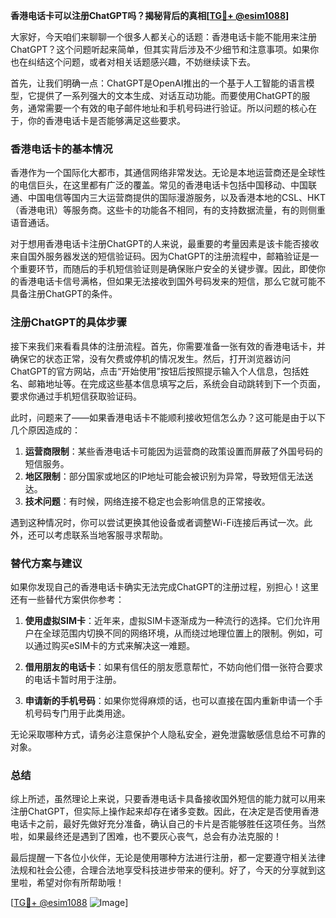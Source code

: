 **香港电话卡可以注册ChatGPT吗？揭秘背后的真相[[TG💪+ @esim1088](https://t.me/s/esim1088)]**

大家好，今天咱们来聊聊一个很多人都关心的话题：香港电话卡能不能用来注册ChatGPT？这个问题听起来简单，但其实背后涉及不少细节和注意事项。如果你也在纠结这个问题，或者对相关话题感兴趣，不妨继续读下去。

首先，让我们明确一点：ChatGPT是OpenAI推出的一个基于人工智能的语言模型，它提供了一系列强大的文本生成、对话互动功能。而要使用ChatGPT的服务，通常需要一个有效的电子邮件地址和手机号码进行验证。所以问题的核心在于，你的香港电话卡是否能够满足这些要求。

### 香港电话卡的基本情况

香港作为一个国际化大都市，其通信网络非常发达。无论是本地运营商还是全球性的电信巨头，在这里都有广泛的覆盖。常见的香港电话卡包括中国移动、中国联通、中国电信等国内三大运营商提供的国际漫游服务，以及香港本地的CSL、HKT（香港电讯）等服务商。这些卡的功能各不相同，有的支持数据流量，有的则侧重语音通话。

对于想用香港电话卡注册ChatGPT的人来说，最重要的考量因素是该卡能否接收来自国外服务器发送的短信验证码。因为ChatGPT的注册流程中，邮箱验证是一个重要环节，而随后的手机短信验证则是确保账户安全的关键步骤。因此，即使你的香港电话卡信号满格，但如果无法接收到国外号码发来的短信，那么它就可能不具备注册ChatGPT的条件。

### 注册ChatGPT的具体步骤

接下来我们来看看具体的注册流程。首先，你需要准备一张有效的香港电话卡，并确保它的状态正常，没有欠费或停机的情况发生。然后，打开浏览器访问ChatGPT的官方网站，点击“开始使用”按钮后按照提示输入个人信息，包括姓名、邮箱地址等。在完成这些基本信息填写之后，系统会自动跳转到下一个页面，要求你通过手机短信获取验证码。

此时，问题来了——如果香港电话卡不能顺利接收短信怎么办？这可能是由于以下几个原因造成的：

1. **运营商限制**：某些香港电话卡可能因为运营商的政策设置而屏蔽了外国号码的短信服务。
2. **地区限制**：部分国家或地区的IP地址可能会被识别为异常，导致短信无法送达。
3. **技术问题**：有时候，网络连接不稳定也会影响信息的正常接收。

遇到这种情况时，你可以尝试更换其他设备或者调整Wi-Fi连接后再试一次。此外，还可以考虑联系当地客服寻求帮助。

### 替代方案与建议

如果你发现自己的香港电话卡确实无法完成ChatGPT的注册过程，别担心！这里还有一些替代方案供你参考：

1. **使用虚拟SIM卡**：近年来，虚拟SIM卡逐渐成为一种流行的选择。它们允许用户在全球范围内切换不同的网络环境，从而绕过地理位置上的限制。例如，可以通过购买eSIM卡的方式来解决这一难题。
   
2. **借用朋友的电话卡**：如果有信任的朋友愿意帮忙，不妨向他们借一张符合要求的电话卡暂时用于注册。

3. **申请新的手机号码**：如果你觉得麻烦的话，也可以直接在国内重新申请一个手机号码专门用于此类用途。

无论采取哪种方式，请务必注意保护个人隐私安全，避免泄露敏感信息给不可靠的对象。

### 总结

综上所述，虽然理论上来说，只要香港电话卡具备接收国外短信的能力就可以用来注册ChatGPT，但实际上操作起来却存在诸多变数。因此，在决定是否使用香港电话卡之前，最好先做好充分准备，确认自己的卡片是否能够胜任这项任务。当然啦，如果最终还是遇到了困难，也不要灰心丧气，总会有办法克服的！

最后提醒一下各位小伙伴，无论是使用哪种方法进行注册，都一定要遵守相关法律法规和社会公德，合理合法地享受科技进步带来的便利。好了，今天的分享就到这里啦，希望对你有所帮助哦！

[[TG💪+ @esim1088](https://t.me/s/esim1088) ![Image](https://i.postimg.cc/4NQfJmqS/Snipaste-2025-05-13-00-14-12.png)]